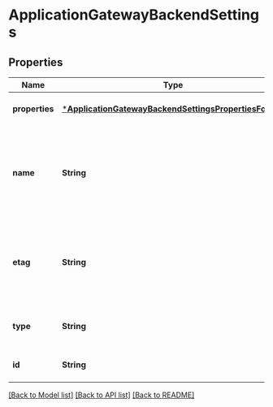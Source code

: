 # ApplicationGatewayBackendSettings


## Properties
Name | Type | Description | Notes
------------ | ------------- | ------------- | -------------
**properties** | [***ApplicationGatewayBackendSettingsPropertiesFormat**](ApplicationGatewayBackendSettingsPropertiesFormat.md) |  | [optional] [default to nothing]
**name** | **String** | Name of the backend settings that is unique within an Application Gateway. | [optional] [default to nothing]
**etag** | **String** | A unique read-only string that changes whenever the resource is updated. | [optional] [readonly] [default to nothing]
**type** | **String** | Type of the resource. | [optional] [readonly] [default to nothing]
**id** | **String** | Resource ID. | [optional] [default to nothing]


[[Back to Model list]](../README.md#models) [[Back to API list]](../README.md#api-endpoints) [[Back to README]](../README.md)


